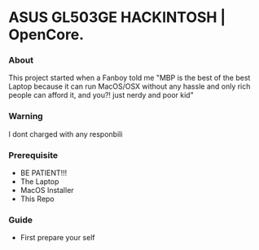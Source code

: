 # ASUS GL503GE HACKINTOSH | OpenCore.

### About
This project started when a Fanboy told me "MBP is the best of the best Laptop because it can run MacOS/OSX without any hassle and only rich people can afford it, and you?! just nerdy and poor kid"

### Warning
I dont charged with any responbili

### Prerequisite
- BE PATIENT!!!
- The Laptop
- MacOS Installer
- This Repo

### Guide
- First prepare your self
